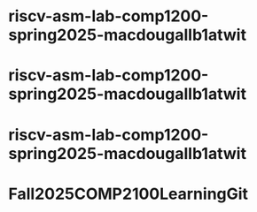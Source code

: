 # riscv-asm-lab-comp1200-spring2025-macdougallb1atwit
# riscv-asm-lab-comp1200-spring2025-macdougallb1atwit
# riscv-asm-lab-comp1200-spring2025-macdougallb1atwit
# Fall2025COMP2100LearningGit
